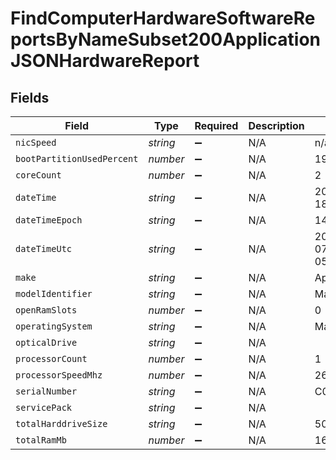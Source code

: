 # FindComputerHardwareSoftwareReportsByNameSubset200ApplicationJSONHardwareReport


## Fields

| Field                        | Type                         | Required                     | Description                  | Example                      |
| ---------------------------- | ---------------------------- | ---------------------------- | ---------------------------- | ---------------------------- |
| `nicSpeed`                   | *string*                     | :heavy_minus_sign:           | N/A                          | n/a                          |
| `bootPartitionUsedPercent`   | *number*                     | :heavy_minus_sign:           | N/A                          | 19                           |
| `coreCount`                  | *number*                     | :heavy_minus_sign:           | N/A                          | 2                            |
| `dateTime`                   | *string*                     | :heavy_minus_sign:           | N/A                          | 2017-07-07 18:37:04          |
| `dateTimeEpoch`              | *string*                     | :heavy_minus_sign:           | N/A                          | 1499470624555                |
| `dateTimeUtc`                | *string*                     | :heavy_minus_sign:           | N/A                          | 2017-07-07T18:37:04.555-0500 |
| `make`                       | *string*                     | :heavy_minus_sign:           | N/A                          | Apple                        |
| `modelIdentifier`            | *string*                     | :heavy_minus_sign:           | N/A                          | MacBookPro11,1               |
| `openRamSlots`               | *number*                     | :heavy_minus_sign:           | N/A                          | 0                            |
| `operatingSystem`            | *string*                     | :heavy_minus_sign:           | N/A                          | Mac OS X 10.12.4             |
| `opticalDrive`               | *string*                     | :heavy_minus_sign:           | N/A                          |                              |
| `processorCount`             | *number*                     | :heavy_minus_sign:           | N/A                          | 1                            |
| `processorSpeedMhz`          | *number*                     | :heavy_minus_sign:           | N/A                          | 2600                         |
| `serialNumber`               | *string*                     | :heavy_minus_sign:           | N/A                          | C02Q7KHTGFWF                 |
| `servicePack`                | *string*                     | :heavy_minus_sign:           | N/A                          |                              |
| `totalHarddriveSize`         | *string*                     | :heavy_minus_sign:           | N/A                          | 500.28 GB                    |
| `totalRamMb`                 | *number*                     | :heavy_minus_sign:           | N/A                          | 16384                        |